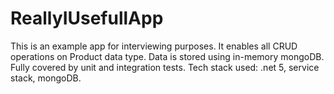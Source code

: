 # ReallyIUsefullApp
This is an example app for interviewing purposes. It enables all CRUD operations on Product data type. Data is stored using in-memory mongoDB. Fully covered by unit and integration tests.
Tech stack used: .net 5, service stack, mongoDB.

